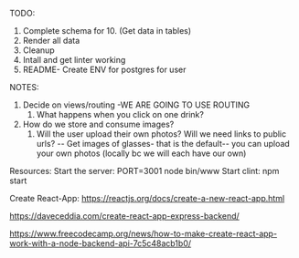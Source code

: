 TODO: 
1. Complete schema for 10. (Get data in tables)
2. Render all data
3. Cleanup
4. Intall and get linter working
5. README- Create ENV for postgres for user


NOTES:
1. Decide on views/routing -WE ARE GOING TO USE ROUTING
   1. What happens when you click on one drink?
2. How do we store and consume images?
   1. Will the user upload their own photos?  Will we need links to public urls?
   -- Get images of glasses- that is the default-- you can upload your own photos (locally bc we will each have our own)


Resources:
Start the server: PORT=3001 node bin/www
Start clint: npm start

Create React-App: https://reactjs.org/docs/create-a-new-react-app.html

https://daveceddia.com/create-react-app-express-backend/

https://www.freecodecamp.org/news/how-to-make-create-react-app-work-with-a-node-backend-api-7c5c48acb1b0/